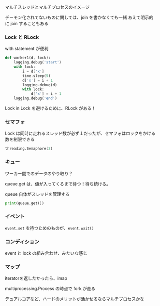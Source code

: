 マルチスレッドとマルチプロセスのイメージ

デーモン化されてないものに関しては、join を書かなくても一緒
あえて明示的に join することもある

### Lock と RLock

with statement が便利

```python
def worker1(d, lock):
    logging.debug('start')
    with lock:
        i = d['x']
        time.sleep(5)
        d['x'] = i + 1
        logging.debug(d)
        with lock:
            d['x'] = i + 1
    logging.debug('end')
```

Lock in Lock を避けるために、RLock がある！

### セマフォ

Lock は同時に走れるスレッド数が必ず１だったが、セマフォはロックをかける数を制限できる

```python
threading.Semaphore(2)
```

### キュー
ワーカー間でのデータのやり取り？

queue.get は、値が入ってくるまで待つ！待ち続ける。

queue 自体がスレッドを管理する

```python
print(queue.get())

```

### イベント
`event.set` を待つためのものが、`event.wait()`

### コンディション
event と lock の組み合わせ、みたいな感じ

### マップ
iteratorを返したかったら、imap

multiprocessing.Process の時点で fork が走る

デュアルコアなど、ハードのメリットが活かせるならマルチプロセスかな

